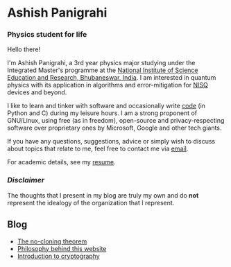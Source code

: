 # Ashish Panigrahi

### Physics student for life

Hello there!

I'm Ashish Panigrahi, a 3rd year physics major studying under the Integrated Master's programme at the [National Institute of Science Education and Research, Bhubaneswar, India](https://www.niser.ac.in). I am interested in quantum physics with its application in algorithms and error-mitigation for [NISQ](https://arxiv.org/abs/1801.00862) devices and beyond.

I like to learn and tinker with software and occasionally write [code](https://github.com/paniash) (in Python and C) during my leisure hours. I am a strong proponent of GNU/Linux, using free (as in freedom), open-source and privacy-respecting software over proprietary ones by Microsoft, Google and other tech giants.

If you have any questions, suggestions, advice or simply wish to discuss about topics that relate to me, feel free to contact me via [email](mailto:ashish.panigrahi@niser.ac.in).

For academic details, see my [resume](assets/files/cv.pdf).

### *Disclaimer*
The thoughts that I present in my blog are truly my own and do **not** represent the idealogy of the organization that I represent.

## Blog

- [The no-cloning theorem](/blog/no-cloning-theorem/)
- [Philosophy behind this website](/blog/webpage/)
- [Introduction to cryptography](/blog/cryptography-intro/)

